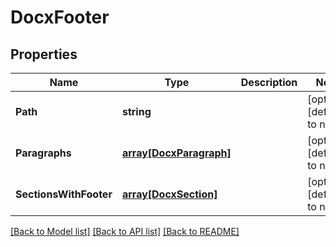 # DocxFooter

## Properties
Name | Type | Description | Notes
------------ | ------------- | ------------- | -------------
**Path** | **string** |  | [optional] [default to null]
**Paragraphs** | [**array[DocxParagraph]**](DocxParagraph.md) |  | [optional] [default to null]
**SectionsWithFooter** | [**array[DocxSection]**](DocxSection.md) |  | [optional] [default to null]

[[Back to Model list]](../README.md#documentation-for-models) [[Back to API list]](../README.md#documentation-for-api-endpoints) [[Back to README]](../README.md)


